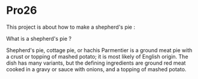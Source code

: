 # Pro26

This project is about how to make a shepherd's pie :

What is a shepherd's pie ?

Shepherd's pie, cottage pie, or hachis Parmentier is a ground meat pie with a crust or topping of mashed potato; it is most likely of English origin. The dish has many variants, but the defining ingredients are ground red meat cooked in a gravy or sauce with onions, and a topping of mashed potato.

